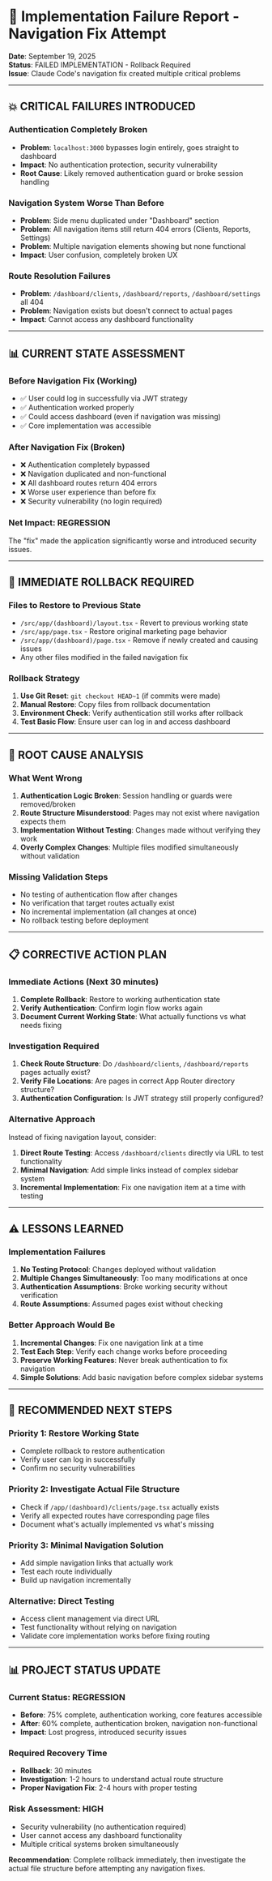 # 🚨 Implementation Failure Report - Navigation Fix Attempt

**Date**: September 19, 2025  
**Status**: FAILED IMPLEMENTATION - Rollback Required  
**Issue**: Claude Code's navigation fix created multiple critical problems

---

## 💥 **CRITICAL FAILURES INTRODUCED**

### Authentication Completely Broken
- **Problem**: `localhost:3000` bypasses login entirely, goes straight to dashboard
- **Impact**: No authentication protection, security vulnerability
- **Root Cause**: Likely removed authentication guard or broke session handling

### Navigation System Worse Than Before
- **Problem**: Side menu duplicated under "Dashboard" section
- **Problem**: All navigation items still return 404 errors (Clients, Reports, Settings)
- **Problem**: Multiple navigation elements showing but none functional
- **Impact**: User confusion, completely broken UX

### Route Resolution Failures
- **Problem**: `/dashboard/clients`, `/dashboard/reports`, `/dashboard/settings` all 404
- **Problem**: Navigation exists but doesn't connect to actual pages
- **Impact**: Cannot access any dashboard functionality

---

## 📊 **CURRENT STATE ASSESSMENT**

### Before Navigation Fix (Working)
- ✅ User could log in successfully via JWT strategy
- ✅ Authentication worked properly
- ✅ Could access dashboard (even if navigation was missing)
- ✅ Core implementation was accessible

### After Navigation Fix (Broken)
- ❌ Authentication completely bypassed
- ❌ Navigation duplicated and non-functional
- ❌ All dashboard routes return 404 errors
- ❌ Worse user experience than before fix
- ❌ Security vulnerability (no login required)

### Net Impact: REGRESSION
The "fix" made the application significantly worse and introduced security issues.

---

## 🔄 **IMMEDIATE ROLLBACK REQUIRED**

### Files to Restore to Previous State
- `/src/app/(dashboard)/layout.tsx` - Revert to previous working state
- `/src/app/page.tsx` - Restore original marketing page behavior
- `/src/app/(dashboard)/page.tsx` - Remove if newly created and causing issues
- Any other files modified in the failed navigation fix

### Rollback Strategy
1. **Use Git Reset**: `git checkout HEAD~1` (if commits were made)
2. **Manual Restore**: Copy files from rollback documentation
3. **Environment Check**: Verify authentication still works after rollback
4. **Test Basic Flow**: Ensure user can log in and access dashboard

---

## 🎯 **ROOT CAUSE ANALYSIS**

### What Went Wrong
1. **Authentication Logic Broken**: Session handling or guards were removed/broken
2. **Route Structure Misunderstood**: Pages may not exist where navigation expects them
3. **Implementation Without Testing**: Changes made without verifying they work
4. **Overly Complex Changes**: Multiple files modified simultaneously without validation

### Missing Validation Steps
- No testing of authentication flow after changes
- No verification that target routes actually exist
- No incremental implementation (all changes at once)
- No rollback testing before deployment

---

## 📋 **CORRECTIVE ACTION PLAN**

### Immediate Actions (Next 30 minutes)
1. **Complete Rollback**: Restore to working authentication state
2. **Verify Authentication**: Confirm login flow works again
3. **Document Current Working State**: What actually functions vs what needs fixing

### Investigation Required
1. **Check Route Structure**: Do `/dashboard/clients`, `/dashboard/reports` pages actually exist?
2. **Verify File Locations**: Are pages in correct App Router directory structure?
3. **Authentication Configuration**: Is JWT strategy still properly configured?

### Alternative Approach
Instead of fixing navigation layout, consider:
1. **Direct Route Testing**: Access `/dashboard/clients` directly via URL to test functionality
2. **Minimal Navigation**: Add simple links instead of complex sidebar system
3. **Incremental Implementation**: Fix one navigation item at a time with testing

---

## ⚠️ **LESSONS LEARNED**

### Implementation Failures
1. **No Testing Protocol**: Changes deployed without validation
2. **Multiple Changes Simultaneously**: Too many modifications at once
3. **Authentication Assumptions**: Broke working security without verification
4. **Route Assumptions**: Assumed pages exist without checking

### Better Approach Would Be
1. **Incremental Changes**: Fix one navigation link at a time
2. **Test Each Step**: Verify each change works before proceeding
3. **Preserve Working Features**: Never break authentication to fix navigation
4. **Simple Solutions**: Add basic navigation before complex sidebar systems

---

## 🎯 **RECOMMENDED NEXT STEPS**

### Priority 1: Restore Working State
- Complete rollback to restore authentication
- Verify user can log in successfully
- Confirm no security vulnerabilities

### Priority 2: Investigate Actual File Structure
- Check if `/app/(dashboard)/clients/page.tsx` actually exists
- Verify all expected routes have corresponding page files
- Document what's actually implemented vs what's missing

### Priority 3: Minimal Navigation Solution
- Add simple navigation links that actually work
- Test each route individually
- Build up navigation incrementally

### Alternative: Direct Testing
- Access client management via direct URL
- Test functionality without relying on navigation
- Validate core implementation works before fixing routing

---

## 📊 **PROJECT STATUS UPDATE**

### Current Status: REGRESSION
- **Before**: 75% complete, authentication working, core features accessible
- **After**: 60% complete, authentication broken, navigation non-functional
- **Impact**: Lost progress, introduced security issues

### Required Recovery Time
- **Rollback**: 30 minutes
- **Investigation**: 1-2 hours to understand actual route structure
- **Proper Navigation Fix**: 2-4 hours with proper testing

### Risk Assessment: HIGH
- Security vulnerability (no authentication required)
- User cannot access any dashboard functionality
- Multiple critical systems broken simultaneously

**Recommendation**: Complete rollback immediately, then investigate the actual file structure before attempting any navigation fixes.